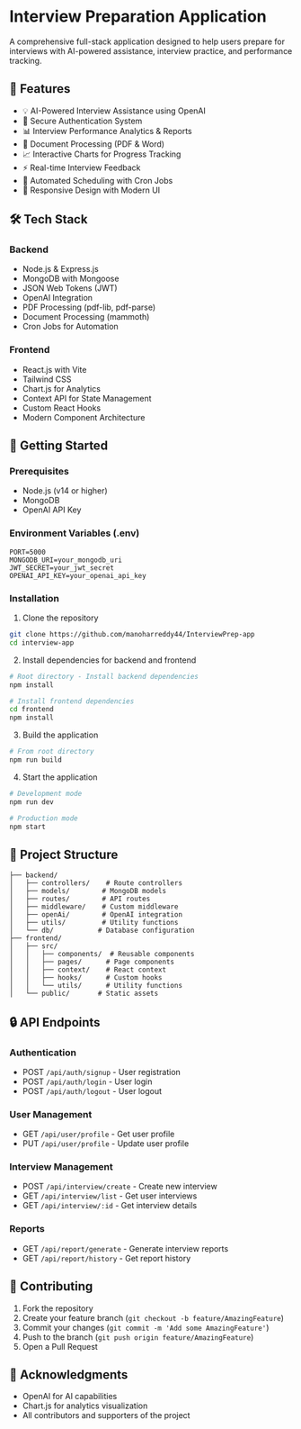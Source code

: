 # Interview Preparation Application

A comprehensive full-stack application designed to help users prepare for interviews with AI-powered assistance, interview practice, and performance tracking.

## 🌟 Features

- 💡 AI-Powered Interview Assistance using OpenAI
- 🔐 Secure Authentication System
- 📊 Interview Performance Analytics & Reports
- 📝 Document Processing (PDF & Word)
- 📈 Interactive Charts for Progress Tracking
- ⚡ Real-time Interview Feedback
- 🔄 Automated Scheduling with Cron Jobs
- 📱 Responsive Design with Modern UI

## 🛠️ Tech Stack

### Backend
- Node.js & Express.js
- MongoDB with Mongoose
- JSON Web Tokens (JWT)
- OpenAI Integration
- PDF Processing (pdf-lib, pdf-parse)
- Document Processing (mammoth)
- Cron Jobs for Automation

### Frontend
- React.js with Vite
- Tailwind CSS
- Chart.js for Analytics
- Context API for State Management
- Custom React Hooks
- Modern Component Architecture

## 🚀 Getting Started

### Prerequisites
- Node.js (v14 or higher)
- MongoDB
- OpenAI API Key

### Environment Variables (.env)
```
PORT=5000
MONGODB_URI=your_mongodb_uri
JWT_SECRET=your_jwt_secret
OPENAI_API_KEY=your_openai_api_key
```

### Installation

1. Clone the repository
```bash
git clone https://github.com/manoharreddy44/InterviewPrep-app
cd interview-app
```

2. Install dependencies for backend and frontend
```bash
# Root directory - Install backend dependencies
npm install

# Install frontend dependencies
cd frontend
npm install
```

3. Build the application
```bash
# From root directory
npm run build
```

4. Start the application
```bash
# Development mode
npm run dev

# Production mode
npm start
```

## 📁 Project Structure

```
├── backend/
│   ├── controllers/    # Route controllers
│   ├── models/        # MongoDB models
│   ├── routes/        # API routes
│   ├── middleware/    # Custom middleware
│   ├── openAi/        # OpenAI integration
│   ├── utils/         # Utility functions
│   └── db/           # Database configuration
├── frontend/
│   ├── src/
│   │   ├── components/  # Reusable components
│   │   ├── pages/      # Page components
│   │   ├── context/    # React context
│   │   ├── hooks/      # Custom hooks
│   │   └── utils/      # Utility functions
│   └── public/       # Static assets
```

## 🔒 API Endpoints

### Authentication
- POST `/api/auth/signup` - User registration
- POST `/api/auth/login` - User login
- POST `/api/auth/logout` - User logout

### User Management
- GET `/api/user/profile` - Get user profile
- PUT `/api/user/profile` - Update user profile

### Interview Management
- POST `/api/interview/create` - Create new interview
- GET `/api/interview/list` - Get user interviews
- GET `/api/interview/:id` - Get interview details

### Reports
- GET `/api/report/generate` - Generate interview reports
- GET `/api/report/history` - Get report history

## 🤝 Contributing

1. Fork the repository
2. Create your feature branch (`git checkout -b feature/AmazingFeature`)
3. Commit your changes (`git commit -m 'Add some AmazingFeature'`)
4. Push to the branch (`git push origin feature/AmazingFeature`)
5. Open a Pull Request



## 🙏 Acknowledgments

- OpenAI for AI capabilities
- Chart.js for analytics visualization
- All contributors and supporters of the project 
